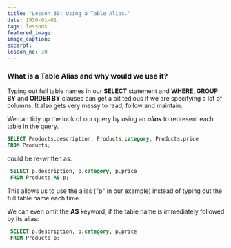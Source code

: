 ```yaml
---
title: "Lesson 30: Using a Table Alias."
date: 1930-01-01
tags: lessons
featured_image: 
image_caption: 
excerpt: 
lesson_no: 30
---
```

### What is a Table Alias and why would we use it?

Typing out full table names in our **SELECT** statement and **WHERE, GROUP BY** and **ORDER BY** clauses can get a bit tedious if we are specifying a lot of columns. It also gets very messy to read, follow and maintain.

We can tidy up the look of our query by using an **_alias_** to represent each table in the query. 

```sql
SELECT Products.description, Products.category, Products.price 
FROM Products;
```

could be re-written as:

```sql
 SELECT p.description, p.category, p.price 
 FROM Products AS p;
 ```
 
This allows us to use the alias ("p" in our example) instead of typing out the full table name each time.

We can even omit the **AS** keyword, if the table name is immediately followed by its alias:

```sql
 SELECT p.description, p.category, p.price
 FROM Products p;
 ```